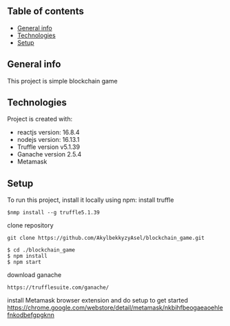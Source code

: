 ## Table of contents
* [General info](#general-info)
* [Technologies](#technologies)
* [Setup](#setup)

## General info
This project is simple blockchain game
	
## Technologies
Project is created with:
* reactjs version: 16.8.4
* nodejs version: 16.13.1
* Truffle version v5.1.39
* Ganache version 2.5.4
* Metamask
	
## Setup
To run this project, install it locally using npm:
install truffle 
```
$nmp install --g truffle5.1.39
```
clone repository 
```
git clone https://github.com/AkylbekkyzyAsel/blockchain_game.git
```
```
$ cd ./blockchain_game
$ npm install
$ npm start
```
download ganache 
```
https://trufflesuite.com/ganache/
```
install Metamask browser extension and do setup to get started
https://chrome.google.com/webstore/detail/metamask/nkbihfbeogaeaoehlefnkodbefgpgknn


